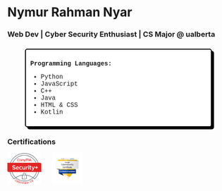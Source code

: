 # Nymur Rahman Nyar
### Web Dev | Cyber Security Enthusiast | CS Major @ ualberta  

###

<div style="font-family: 'Courier New', monospace; border: 2px solid black; background-color: white; padding: 10px; border-radius: 5px; box-shadow: 5px 5px 0px black; max-width: 400px; margin: auto;">

<b>Programming Languages:</b>
- Python
- JavaScript
- C++
- Java
- HTML & CSS
- Kotlin

</div>

### Certifications

<div align="left">
  <img src="comptia.png" height="70" alt="CompTIA Security+ Certified CE Logo" style="margin-right: 20px;" />
  <img src="GoogleCyber.png" height="70" alt="Google Cybersecurity Certificate Logo" />
</div>

